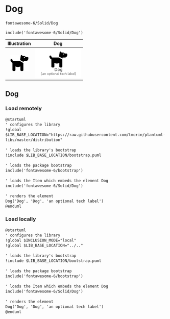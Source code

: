 # Dog


```text
fontawesome-6/Solid/Dog
```

```text
include('fontawesome-6/Solid/Dog')
```



| Illustration | Dog |
| :---: | :---: |
| ![illustration for Illustration](../../fontawesome-6/Solid/Dog.png) | ![illustration for Dog](../../fontawesome-6/Solid/Dog.Local.png) |




## Dog

### Load remotely
```plantuml
@startuml
' configures the library
!global $LIB_BASE_LOCATION="https://raw.githubusercontent.com/tmorin/plantuml-libs/master/distribution"

' loads the library's bootstrap
!include $LIB_BASE_LOCATION/bootstrap.puml

' loads the package bootstrap
include('fontawesome-6/bootstrap')

' loads the Item which embeds the element Dog
include('fontawesome-6/Solid/Dog')

' renders the element
Dog('Dog', 'Dog', 'an optional tech label')
@enduml
```

### Load locally
```plantuml
@startuml
' configures the library
!global $INCLUSION_MODE="local"
!global $LIB_BASE_LOCATION="../.."

' loads the library's bootstrap
!include $LIB_BASE_LOCATION/bootstrap.puml

' loads the package bootstrap
include('fontawesome-6/bootstrap')

' loads the Item which embeds the element Dog
include('fontawesome-6/Solid/Dog')

' renders the element
Dog('Dog', 'Dog', 'an optional tech label')
@enduml
```

